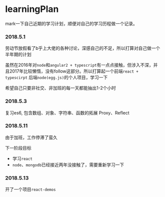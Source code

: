 # learningPlan
mark一下自己近期的学习计划，顺便对自己的学习历程做一个记录。

### 2018.5.1
劳动节放假看了b乎上大佬的各种讨论，深感自己的不足，所以打算对自己做一个半年期的计划

虽然在2016年对`node`和`angular2 + typescript`有一点点接触，但涉入不深，并且2017年比较懒惰，没有follow这部分。所以打算起一个前端`react + typescirpt` 后端`node(egg.js)`的个人项目，学习一下

希望自己只要非社交、非加班的每一天都能抽出1-2个小时

### 2018.5.3
复习es6, 包含数组、对象、字符串、函数的拓展
Proxy、Reflect

### 2018.5.11
由于加班，工作停滞了蛮久

下一阶段目标 
- 学习`react` 
- `node`、`mongodb`已经接近两年没接触了，需要重新学习一下

### 2018.5.13
开了一个项目`react-demos`